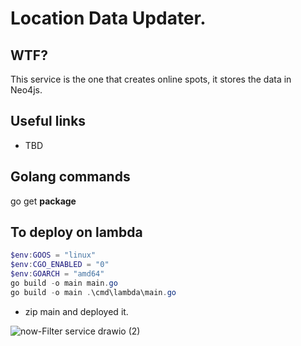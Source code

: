 # Location Data Updater.

## WTF?

This service is the one that creates online spots, it stores the data in Neo4js.

## Useful links
* TBD

## Golang commands

go get **package**

## To deploy on lambda

``` PowerShell
$env:GOOS = "linux"
$env:CGO_ENABLED = "0"
$env:GOARCH = "amd64"
go build -o main main.go
go build -o main .\cmd\lambda\main.go
```

* zip main and deployed it.

![now-Filter service drawio (2)](https://user-images.githubusercontent.com/21164304/196567528-1e942632-6aca-4e74-8f0b-e56af925474f.png)
